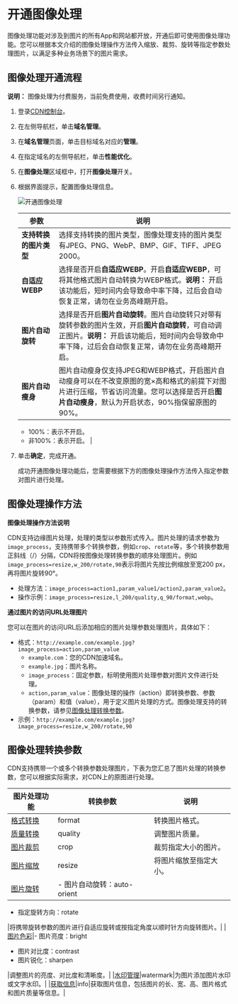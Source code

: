 # 开通图像处理

图像处理功能对涉及到图片的所有App和网站都开放，开通后即可使用图像处理功能。您可以根据本文介绍的图像处理操作方法传入缩放、裁剪、旋转等指定参数处理图片，以满足多种业务场景下的图片需求。

## 图像处理开通流程

**说明：** 图像处理为付费服务，当前免费使用，收费时间另行通知。

1.  登录[CDN控制台](https://cdn.console.aliyun.com)。

2.  在左侧导航栏，单击**域名管理**。

3.  在**域名管理**页面，单击目标域名对应的**管理**。

4.  在指定域名的左侧导航栏，单击**性能优化**。

5.  在**图像处理**区域框中，打开**图像处理**开关。

6.  根据界面提示，配置图像处理信息。

    ![开通图像处理](https://static-aliyun-doc.oss-accelerate.aliyuncs.com/assets/img/zh-CN/1663096161/p255870.png)

    |参数|说明|
    |--|--|
    |**支持转换的图片类型**|选择支持转换的图片类型，图像处理支持的图片类型有JPEG、PNG、WebP、BMP、GIF、TIFF、JPEG 2000。|
    |**自适应WEBP**|选择是否开启**自适应WEBP**。开启**自适应WEBP**，可将其他格式图片自动转换为WEBP格式。**说明：** 开启该功能后，短时间内会导致命中率下降，过后会自动恢复正常，请勿在业务高峰期开启。 |
    |**图片自动旋转**|选择是否开启**图片自动旋转**。图片自动旋转只对带有旋转参数的图片生效，开启**图片自动旋转**，可自动调正图片。**说明：** 开启该功能后，短时间内会导致命中率下降，过后会自动恢复正常，请勿在业务高峰期开启。 |
    |**图片自动瘦身**|图片自动瘦身仅支持JPEG和WEBP格式，开启图片自动瘦身可以在不改变原图的宽×高和格式的前提下对图片进行压缩，节省访问流量。您可以选择是否开启**图片自动瘦身**，默认为开启状态，90%指保留原图的90%。

    -   100%：表示不开启。
    -   非100%：表示开启。 |

7.  单击**确定**，完成开通。

    成功开通图像处理功能后，您需要根据下方的图像处理操作方法传入指定参数对图片进行处理。


## 图像处理操作方法

**图像处理操作方法说明**

CDN支持边缘图片处理，处理的类型以参数形式传入。图片处理的请求参数为`image_process`，支持携带多个转换参数，例如`crop`、`rotate`等，多个转换参数用正斜线（/）分隔，CDN将按图像处理转换参数的顺序处理图片。例如`image_process=resize,w_200/rotate,90`表示将图片先按比例缩放至宽200 px，再将图片旋转90°。

-   处理方法：`image_process=action1,param_value1/action2,param_value2`。
-   操作示例：`image_process=resize,l_200/quality,q_90/format,webp`。

**通过图片的访问URL处理图片**

您可以在图片的访问URL后添加相应的图片处理参数处理图片，具体如下：

-   格式：`http://example.com/example.jpg?image_process=action,param_value`
    -   `example.com`：您的CDN加速域名。
    -   `example.jpg`：图片名称。
    -   `image_process`：固定参数，标明使用图片处理参数对图片文件进行处理。
    -   `action,param_value`：图像处理的操作（action）即转换参数、参数（param）和值（value），用于定义图片处理的方式。图像处理支持的转换参数，请参见[图像处理转换参数](#section_tte_xhn_v81)。
-   示例：`http://example.com/example.jpg?image_process=resize,w_200/rotate,90`

## 图像处理转换参数

CDN支持携带一个或多个转换参数处理图片，下表为您汇总了图片处理的转换参数，您可以根据实际需求，对CDN上的原图进行处理。

|图片处理功能|转换参数|说明|
|------|----|--|
|[格式转换](/intl.zh-CN/域名管理/性能优化/图像处理/格式转换.md)|format|转换图片格式。|
|[质量转换](/intl.zh-CN/域名管理/性能优化/图像处理/质量转换.md)|quality|调整图片质量。|
|[图片裁剪](/intl.zh-CN/域名管理/性能优化/图像处理/图片裁剪.md)|crop|裁剪指定大小的图片。|
|[图片缩放](/intl.zh-CN/域名管理/性能优化/图像处理/图片缩放.md)|resize|将图片缩放至指定大小。|
|[图片旋转](/intl.zh-CN/域名管理/性能优化/图像处理/图片旋转.md)|-   图片自动旋转：auto-orient
-   指定旋转方向：rotate

|将携带旋转参数的图片进行自适应旋转或按指定角度以顺时针方向旋转图片。|
|[图片色彩](/intl.zh-CN/域名管理/性能优化/图像处理/图片色彩.md)|-   图片亮度：bright
-   图片对比度：contrast
-   图片锐化：sharpen

|调整图片的亮度、对比度和清晰度。|
|[水印管理](/intl.zh-CN/域名管理/性能优化/图像处理/水印管理.md)|watermark|为图片添加图片水印或文字水印。|
|[获取信息](/intl.zh-CN/域名管理/性能优化/图像处理/获取信息.md)|info|获取图片信息，包括图片的长、宽、高、图片格式和图片质量等信息。|

